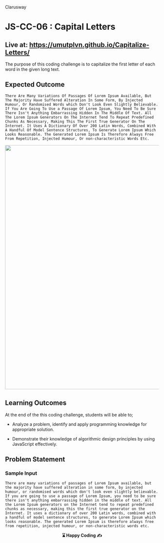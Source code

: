 <p>Clarusway<img align="right"
  src="https://secure.meetupstatic.com/photos/event/3/1/b/9/600_488352729.jpeg"  width="15px"></p>

# JS-CC-06 : Capital Letters

## Live at: https://umutplvn.github.io/Capitalize-Letters/

The purpose of this coding challenge is to capitalize the first letter of each word in the given long text.



## Expected Outcome
```
There Are Many Variations Of Passages Of Lorem Ipsum Available, But The Majority Have Suffered Alteration In Some Form, By Injected Humour, Or Randomised Words which Don't Look Even Slightly Believable. If You Are Going To Use a Passage Of Lorem Ipsum, You Need To Be Sure There Isn't Anything Embarrassing Hidden In The Middle Of Text. All The Lorem Ipsum Generators On The Internet Tend To Repeat Predefined Chunks As Necessary, Making This The First True Generator On The Internet. It Uses A Dictionary Of Over 200 Latin Words, Combined With A Handful Of Model Sentence Structures, To Generate Lorem Ipsum Which Looks Reasonable. The Generated Lorem Ipsum Is Therefore Always Free From Repetition, Injected Humour, Or non-characteristic Words Etc.
```
​<img src="./images/letters.gif" width="800" />


## Learning Outcomes

At the end of the this coding challenge, students will be able to;

- Analyze a problem, identify and apply programming knowledge for appropriate solution.

- Demonstrate their knowledge of algorithmic design principles by using JavaScript effectively.

## Problem Statement

### Sample Input
```
There are many variations of passages of Lorem Ipsum available, but the majority have suffered alteration in some form, by injected humour, or randomised words which don't look even slightly believable. If you are going to use a passage of Lorem Ipsum, you need to be sure there isn't anything embarrassing hidden in the middle of text. All the Lorem Ipsum generators on the Internet tend to repeat predefined chunks as necessary, making this the first true generator on the Internet. It uses a dictionary of over 200 Latin words, combined with a handful of model sentence structures, to generate Lorem Ipsum which looks reasonable. The generated Lorem Ipsum is therefore always free from repetition, injected humour, or non-characteristic words etc.
```


<p align='center'><strong> ⌛ Happy Coding  ✍ </strong></p>
